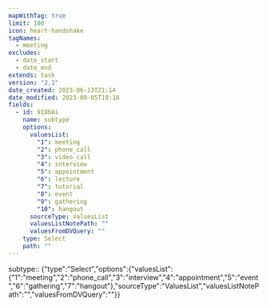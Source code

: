 ```yaml
---
mapWithTag: true
limit: 100
icon: heart-handshake
tagNames:
  - meeting
excludes:
  - date_start
  - date_end
extends: task
version: "2.1"
date_created: 2023-06-13T21:14
date_modified: 2023-09-05T19:18
fields:
  - id: 9I8bAi
    name: subtype
    options:
      valuesList:
        "1": meeting
        "2": phone_call
        "3": video_call
        "4": interview
        "5": appointment
        "6": lecture
        "7": tutorial
        "8": event
        "9": gathering
        "10": hangout
      sourceType: ValuesList
      valuesListNotePath: ""
      valuesFromDVQuery: ""
    type: Select
    path: ""
---
```


subtype:: {"type":"Select","options":{"valuesList":{"1":"meeting","2":"phone_call","3":"interview","4":"appointment","5":"event","6":"gathering","7":"hangout"},"sourceType":"ValuesList","valuesListNotePath":"","valuesFromDVQuery":""}}
